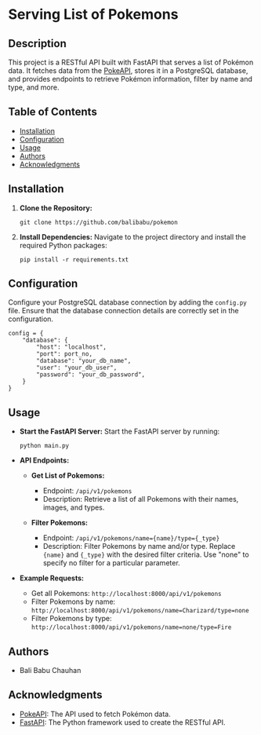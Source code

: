 # Serving List of Pokemons

## Description

This project is a RESTful API built with FastAPI that serves a list of Pokémon data. It fetches data from the [PokeAPI](https://pokeapi.co/), stores it in a PostgreSQL database, and provides endpoints to retrieve Pokémon information, filter by name and type, and more.

## Table of Contents

- [Installation](#installation)
- [Configuration](#configuration)
- [Usage](#usage)
- [Authors](#authors)
- [Acknowledgments](#acknowledgments)

## Installation

1. **Clone the Repository:**
   ```shell
   git clone https://github.com/balibabu/pokemon
   ```

2. **Install Dependencies:**
   Navigate to the project directory and install the required Python packages:

   ```shell
   pip install -r requirements.txt
   ```

## Configuration

Configure your PostgreSQL database connection by adding the `config.py` file. Ensure that the database connection details are correctly set in the configuration.
```shell
config = {
    "database": {
        "host": "localhost",
        "port": port_no,
        "database": "your_db_name",
        "user": "your_db_user",
        "password": "your_db_password",
    }
}
```

## Usage

- **Start the FastAPI Server:**
  Start the FastAPI server by running:

  ```shell
  python main.py
  ```

- **API Endpoints:**

  - **Get List of Pokemons:**
    - Endpoint: `/api/v1/pokemons`
    - Description: Retrieve a list of all Pokemons with their names, images, and types.

  - **Filter Pokemons:**
    - Endpoint: `/api/v1/pokemons/name={name}/type={_type}`
    - Description: Filter Pokemons by name and/or type. Replace `{name}` and `{_type}` with the desired filter criteria. Use "none" to specify no filter for a particular parameter.

- **Example Requests:**
  - Get all Pokemons: `http://localhost:8000/api/v1/pokemons`
  - Filter Pokemons by name: `http://localhost:8000/api/v1/pokemons/name=Charizard/type=none`
  - Filter Pokemons by type: `http://localhost:8000/api/v1/pokemons/name=none/type=Fire`


## Authors

- Bali Babu Chauhan

## Acknowledgments

- [PokeAPI](https://pokeapi.co/): The API used to fetch Pokémon data.
- [FastAPI](https://fastapi.tiangolo.com/): The Python framework used to create the RESTful API.
